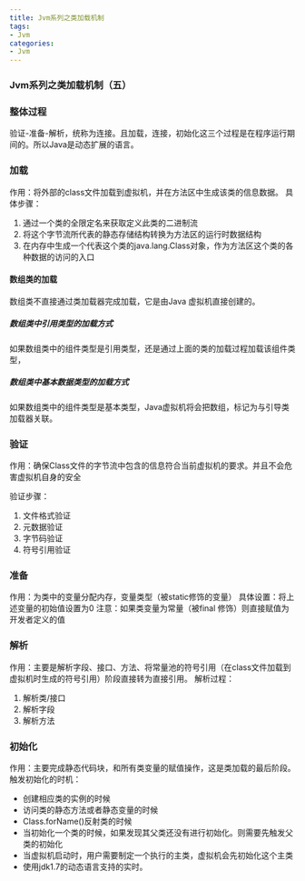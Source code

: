 ```yaml
---
title: Jvm系列之类加载机制
tags:
- Jvm
categories:
- Jvm
---
```

### Jvm系列之类加载机制（五）

### 整体过程

验证-准备-解析，统称为连接。且加载，连接，初始化这三个过程是在程序运行期间的。所以Java是动态扩展的语言。

### 加载

作用：将外部的class文件加载到虚拟机，并在方法区中生成该类的信息数据。
具体步骤：

1. 通过一个类的全限定名来获取定义此类的二进制流
2. 将这个字节流所代表的静态存储结构转换为方法区的运行时数据结构
3. 在内存中生成一个代表这个类的java.lang.Class对象，作为方法区这个类的各种数据的访问的入口

#### 数组类的加载

数组类不直接通过类加载器完成加载，它是由Java 虚拟机直接创建的。

##### 数组类中引用类型的加载方式

如果数组类中的组件类型是引用类型，还是通过上面的类的加载过程加载该组件类型，

##### 数组类中基本数据类型的加载方式

如果数组类中的组件类型是基本类型，Java虚拟机将会把数组，标记为与引导类加载器关联。

### 验证

作用：确保Class文件的字节流中包含的信息符合当前虚拟机的要求。并且不会危害虚拟机自身的安全

 验证步骤：
 1. 文件格式验证
 2. 元数据验证
 3. 字节码验证
 4. 符号引用验证
   
### 准备

作用：为类中的变量分配内存，变量类型（被static修饰的变量）
具体设置：将上述变量的初始值设置为0
注意：如果类变量为常量（被final 修饰）则直接赋值为开发者定义的值

### 解析

作用：主要是解析字段、接口、方法、将常量池的符号引用（在class文件加载到虚拟机时生成的符号引用）阶段直接转为直接引用。
解析过程：
1. 解析类/接口
2. 解析字段
3. 解析方法


### 初始化

作用：主要完成静态代码块，和所有类变量的赋值操作，这是类加载的最后阶段。
触发初始化的时机：
- 创建相应类的实例的时候
- 访问类的静态方法或者静态变量的时候
- Class.forName()反射类的时候
- 当初始化一个类的时候，如果发现其父类还没有进行初始化。则需要先触发父类的初始化
- 当虚拟机启动时，用户需要制定一个执行的主类，虚拟机会先初始化这个主类
- 使用jdk1.7的动态语言支持的实时。
